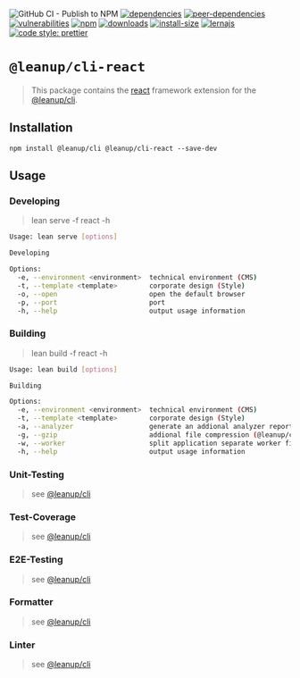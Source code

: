 ![GitHub CI - Publish to NPM](https://github.com/leanupjs/leanup/workflows/GitHub%20CI%20-%20Publish%20to%20NPM/badge.svg)
[![dependencies][dependencies]][dependencies-url]
[![peer-dependencies][peer-dependencies]][peer-dependencies-url]
[![vulnerabilities][vulnerabilities]][vulnerabilities-url]
[![npm][npm]][npm-url]
[![downloads][downloads]][downloads-url]
[![install-size][install-size]][install-size-url]
[![lernajs][lernajs]][lernajs-url]
[![code style: prettier](https://img.shields.io/badge/code_style-prettier-ff69b4.svg)](https://github.com/prettier/prettier)

[npm]: https://img.shields.io/npm/v/@leanup/cli-react
[npm-url]: https://www.npmjs.com/package/@leanup/cli-react
[dependencies]: https://david-dm.org/leanupjs/leanup/release%2F1.1/status.svg?path=packages/cli/frameworks/react
[dependencies-url]: https://david-dm.org/leanupjs/leanup/release%2F1.1?path=packages/cli/frameworks/react
[peer-dependencies]: https://img.shields.io/david/peer/leanupjs/leanup?path=packages/cli/frameworks/react
[peer-dependencies-url]: https://david-dm.org/leanupjs/leanup/release%2F1.1?path=packages/cli/frameworks/react&type=peer
[vulnerabilities]: https://snyk.io/test/npm/@leanup/cli-react/badge.svg
[vulnerabilities-url]: https://snyk.io/test/npm/@leanup/cli-react
[downloads]: https://img.shields.io/npm/dt/@leanup/cli-react
[downloads-url]: https://npmcharts.com/compare/@leanup/cli-react?minimal=true
[install-size]: https://packagephobia.now.sh/badge?p=@leanup/cli-react
[install-size-url]: https://packagephobia.now.sh/result?p=@leanup/cli-react
[lernajs]: https://img.shields.io/badge/managed%20with-lerna-blueviolet
[lernajs-url]: https://lerna.js.org

# `@leanup/cli-react`

> This package contains the [react](https://reactjs.org) framework extension for the [@leanup/cli](https://www.npmjs.com/package/@leanup/cli).

## Installation

`npm install @leanup/cli @leanup/cli-react --save-dev`

## Usage

### Developing

> lean serve -f react -h

```bash
Usage: lean serve [options]

Developing

Options:
  -e, --environment <environment>  technical environment (CMS)
  -t, --template <template>        corporate design (Style)
  -o, --open                       open the default browser
  -p, --port                       port
  -h, --help                       output usage information
```

### Building

> lean build -f react -h

```bash
Usage: lean build [options]

Building

Options:
  -e, --environment <environment>  technical environment (CMS)
  -t, --template <template>        corporate design (Style)
  -a, --analyzer                   generate an addional analyzer report (@leanup/cli-addons required)
  -g, --gzip                       addional file compression (@leanup/cli-addons required)
  -w, --worker                     split application separate worker files (@leanup/cli-addons required)
  -h, --help                       output usage information
```

### Unit-Testing

> see [@leanup/cli]

### Test-Coverage

> see [@leanup/cli]

### E2E-Testing

> see [@leanup/cli]

### Formatter

> see [@leanup/cli]

### Linter

> see [@leanup/cli]

[@leanup/cli]: https://www.npmjs.com/package/@leanup/cli
